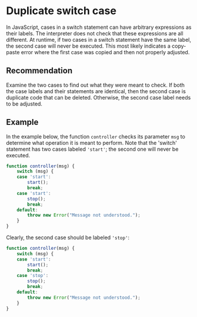 # Duplicate switch case
In JavaScript, cases in a switch statement can have arbitrary expressions as their labels. The interpreter does not check that these expressions are all different. At runtime, if two cases in a switch statement have the same label, the second case will never be executed. This most likely indicates a copy-paste error where the first case was copied and then not properly adjusted.


## Recommendation
Examine the two cases to find out what they were meant to check. If both the case labels and their statements are identical, then the second case is duplicate code that can be deleted. Otherwise, the second case label needs to be adjusted.


## Example
In the example below, the function `controller` checks its parameter `msg` to determine what operation it is meant to perform. Note that the 'switch' statement has two cases labeled `'start'`; the second one will never be executed.


```javascript
function controller(msg) {
	switch (msg) {
	case 'start':
		start();
		break;
	case 'start':
		stop();
		break;
	default:
		throw new Error("Message not understood.");
	}
}
```
Clearly, the second case should be labeled `'stop'`:


```javascript
function controller(msg) {
	switch (msg) {
	case 'start':
		start();
		break;
	case 'stop':
		stop();
		break;
	default:
		throw new Error("Message not understood.");
	}
}
```

